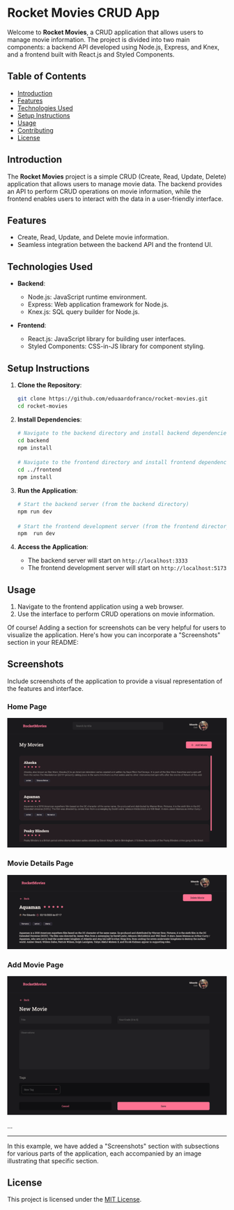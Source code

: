 
# Rocket Movies CRUD App

Welcome to **Rocket Movies**, a CRUD application that allows users to manage movie information. The project is divided into two main components: a backend API developed using Node.js, Express, and Knex, and a frontend built with React.js and Styled Components.

## Table of Contents

- [Introduction](#introduction)
- [Features](#features)
- [Technologies Used](#technologies-used)
- [Setup Instructions](#setup-instructions)
- [Usage](#usage)
- [Contributing](#contributing)
- [License](#license)

## Introduction

The **Rocket Movies** project is a simple CRUD (Create, Read, Update, Delete) application that allows users to manage movie data. The backend provides an API to perform CRUD operations on movie information, while the frontend enables users to interact with the data in a user-friendly interface.

## Features

- Create, Read, Update, and Delete movie information.
- Seamless integration between the backend API and the frontend UI.

## Technologies Used

- **Backend**:
  - Node.js: JavaScript runtime environment.
  - Express: Web application framework for Node.js.
  - Knex.js: SQL query builder for Node.js.
  
- **Frontend**:
  - React.js: JavaScript library for building user interfaces.
  - Styled Components: CSS-in-JS library for component styling.

## Setup Instructions
 
1. **Clone the Repository**:
   ```bash
   git clone https://github.com/eduaardofranco/rocket-movies.git
   cd rocket-movies
   ```

2. **Install Dependencies**:
   ```bash
   # Navigate to the backend directory and install backend dependencies
   cd backend
   npm install

   # Navigate to the frontend directory and install frontend dependencies
   cd ../frontend
   npm install
   ```

3. **Run the Application**:
   ```bash
   # Start the backend server (from the backend directory)
   npm run dev

   # Start the frontend development server (from the frontend directory)
   npm  run dev
   ```

4. **Access the Application**:
   - The backend server will start on `http://localhost:3333`
   - The frontend development server will start on `http://localhost:5173`

## Usage

1. Navigate to the frontend application using a web browser.
2. Use the interface to perform CRUD operations on movie information.

Of course! Adding a section for screenshots can be very helpful for users to visualize the application. Here's how you can incorporate a "Screenshots" section in your README:


## Screenshots

Include screenshots of the application to provide a visual representation of the features and interface.

### Home Page

![Home Page](src/assets/screenshots/home.png)

### Movie Details Page

![Movie Details Page](src/assets/screenshots/detail.png)

### Add Movie Page

![Add Movie Page](src/assets/screenshots/new.png)

...

---

In this example, we have added a "Screenshots" section with subsections for various parts of the application, each accompanied by an image illustrating that specific section.


## License

This project is licensed under the [MIT License](LICENSE).



